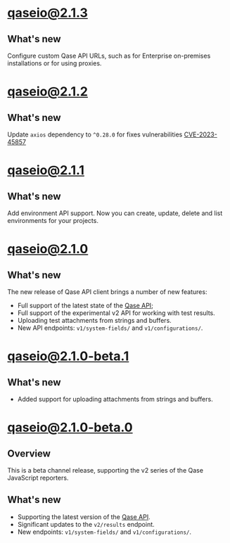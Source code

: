# qaseio@2.1.3

## What's new

Configure custom Qase API URLs, such as for Enterprise on-premises installations
or for using proxies.

# qaseio@2.1.2

## What's new

Update `axios` dependency to `^0.28.0` for fixes vulnerabilities [CVE-2023-45857](https://github.com/advisories/GHSA-wf5p-g6vw-rhxx)

# qaseio@2.1.1

## What's new

Add environment API support. Now you can create, update, delete and list environments for your projects.

# qaseio@2.1.0

## What's new

The new release of Qase API client brings a number of new features:

* Full support of the latest state of the [Qase API](https://developers.qase.io/reference);
* Full support of the experimental v2 API for working with test results.
* Uploading test attachments from strings and buffers.
* New API endpoints: `v1/system-fields/` and `v1/configurations/`.

# qaseio@2.1.0-beta.1

## What's new

* Added support for uploading attachments from strings and buffers. 

# qaseio@2.1.0-beta.0

## Overview

This is a beta channel release, supporting the v2 series of the Qase JavaScript reporters.

## What's new

* Supporting the latest version of the [Qase API](https://developers.qase.io/reference).
* Significant updates to the `v2/results` endpoint.
* New endpoints: `v1/system-fields/` and `v1/configurations/`.
